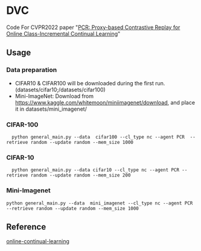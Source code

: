 # DVC
Code For CVPR2022 paper "[PCR: Proxy-based Contrastive Replay for Online Class-Incremental Continual Learning](https://arxiv.org/abs/2304.04408)"

## Usage

### Data preparation
- CIFAR10 & CIFAR100 will be downloaded during the first run. (datasets/cifar10;/datasets/cifar100)
- Mini-ImageNet: Download from https://www.kaggle.com/whitemoon/miniimagenet/download, and place it in datasets/mini_imagenet/


### CIFAR-100
```shell
  python general_main.py --data  cifar100 --cl_type nc --agent PCR  --retrieve random --update random --mem_size 1000
 ```

 ### CIFAR-10
```shell
  python general_main.py --data cifar10 --cl_type nc --agent PCR --retrieve random --update random --mem_size 200
 ```
 
 ### Mini-Imagenet
```shell
python general_main.py --data  mini_imagenet --cl_type nc --agent PCR --retrieve random --update random --mem_size 1000
 ```
 
 ## Reference
[online-continual-learning](https://github.com/RaptorMai/online-continual-learning)
